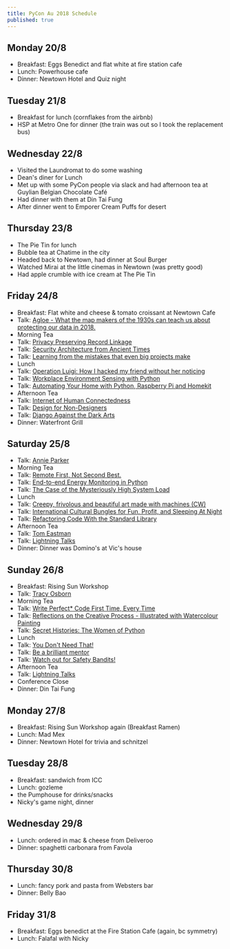 ```yaml
---
title: PyCon Au 2018 Schedule
published: true
---
```

## Monday 20/8
 * Breakfast: Eggs Benedict and flat white at fire station cafe
 * Lunch: Powerhouse cafe
 * Dinner: Newtown Hotel and Quiz night

## Tuesday 21/8
 * Breakfast for lunch (cornflakes from the airbnb)
 * HSP at Metro One for dinner (the train was out so I took the replacement bus)

## Wednesday 22/8
 * Visited the Laundromat to do some washing
 * Dean's diner for Lunch
 * Met up with some PyCon people via slack and had afternoon tea at Guylian Belgian Chocolate Café
 * Had dinner with them at Din Tai Fung
 * After dinner went to Emporer Cream Puffs for desert

## Thursday 23/8
 * The Pie Tin for lunch
 * Bubble tea at Chatime in the city
 * Headed back to Newtown, had dinner at Soul Burger
 * Watched Mirai at the little cinemas in Newtown (was pretty good)
 * Had apple crumble with ice cream at The Pie Tin

## Friday 24/8
 * Breakfast: Flat white and cheese & tomato croissant at Newtown Cafe
 * Talk: [Agloe - What the map makers of the 1930s can teach us about protecting our data in 2018.](https://2018.pycon-au.org/talks/41799-agloe-what-the-map-makers-of-the-1930s-can-teach-us-about-protecting-our-data-in-2018/)
 * Morning Tea
 * Talk: [Privacy Preserving Record Linkage](https://2018.pycon-au.org/talks/44892-privacy-preserving-record-linkage/)
 * Talk: [Security Architecture from Ancient Times](https://2018.pycon-au.org/talks/42329-security-architecture-from-ancient-times/)
 * Talk: [Learning from the mistakes that even big projects make](https://2018.pycon-au.org/talks/41704-learning-from-the-mistakes-that-even-big-projects-make/)
 * Lunch
 * Talk: [Operation Luigi: How I hacked my friend without her noticing](https://2018.pycon-au.org/talks/41686-operation-luigi-how-i-hacked-my-friend-without-her-noticing/)
 * Talk: [Workplace Environment Sensing with Python](https://2018.pycon-au.org/talks/45376-workplace-environment-sensing-with-python/)
 * Talk: [Automating Your Home with Python, Raspberry Pi and Homekit](https://2018.pycon-au.org/talks/45170-automating-your-home-with-python-raspberry-pi-and-homekit/)
 * Afternoon Tea
 * Talk: [Internet of Human Connectedness](https://2018.pycon-au.org/talks/44085-internet-of-human-connectedness-how-my-iot-project-increased-my-connectedness-with-the-world/)
 * Talk: [Design for Non-Designers](https://2018.pycon-au.org/talks/43052-design-for-nondesigners/)
 * Talk: [Django Against the Dark Arts](https://2018.pycon-au.org/talks/45196-django-against-the-dark-arts/)
 * Dinner: Waterfront Grill

## Saturday 25/8
 * Talk: [Annie Parker](https://2018.pycon-au.org/talks/annie)
 * Morning Tea
 * Talk: [Remote First, Not Second Best.](https://2018.pycon-au.org/talks/45291-remote-first-not-second-best/)
 * Talk: [End-to-end Energy Monitoring in Python](https://2018.pycon-au.org/talks/45073-endtoend-energy-monitoring-in-python/)
 * Talk: [The Case of the Mysteriously High System Load](https://2018.pycon-au.org/talks/45116-the-case-of-the-mysteriously-high-system-load/)
 * Lunch
 * Talk: [Creepy, frivolous and beautiful art made with machines (CW)](https://2018.pycon-au.org/talks/45247-creepy-frivolous-and-beautiful-art-made-with-machines/)
 * Talk: [International Cultural Bungles for Fun, Profit, and Sleeping At Night](https://2018.pycon-au.org/talks/45199-international-cultural-bungles-for-fun-profit-and-sleeping-at-night/)
 * Talk: [Refactoring Code With the Standard Library](https://2018.pycon-au.org/talks/45063-refactoring-code-with-the-standard-library/)
 * Afternoon Tea
 * Talk: [Tom Eastman](https://2018.pycon-au.org/talks/tom)
 * Talk: [Lightning Talks](https://2018.pycon-au.org/lightning-talks)
 * Dinner: Dinner was Domino's at Vic's house

## Sunday 26/8
 * Breakfast: Rising Sun Workshop
 * Talk: [Tracy Osborn](https://2018.pycon-au.org/talks/tracy)
 * Morning Tea
 * Talk: [Write Perfect* Code First Time, Every Time](https://2018.pycon-au.org/talks/45378-write-perfect-code-first-time-every-time/)
 * Talk: [Reflections on the Creative Process - Illustrated with Watercolour Painting](https://2018.pycon-au.org/talks/45226-reflections-on-the-creative-process-illustrated-with-watercolour-painting/)
 * Talk: [Secret Histories: The Women of Python](https://2018.pycon-au.org/talks/41951-secret-histories-the-women-of-python/)
 * Lunch
 * Talk: [You Don't Need That!](https://2018.pycon-au.org/talks/45184-you-dont-need-that/)
 * Talk: [Be a brilliant mentor](https://2018.pycon-au.org/talks/45069-be-a-brilliant-mentor/)
 * Talk: [Watch out for Safety Bandits!](https://2018.pycon-au.org/talks/43518-watch-out-for-safety-bandits/)
 * Afternoon Tea
 * Talk: [Lightning Talks](https://2018.pycon-au.org/lightning-talks)
 * Conference Close
 * Dinner: Din Tai Fung

## Monday 27/8
 * Breakfast: Rising Sun Workshop again (Breakfast Ramen)
 * Lunch: Mad Mex
 * Dinner: Newtown Hotel for trivia and schnitzel

## Tuesday 28/8
 * Breakfast: sandwich from ICC
 * Lunch: gozleme
 * the Pumphouse for drinks/snacks
 * Nicky's game night, dinner

## Wednesday 29/8
 * Lunch: ordered in mac & cheese from Deliveroo
 * Dinner: spaghetti carbonara from Favola

## Thursday 30/8
 * Lunch: fancy pork and pasta from Websters bar
 * Dinner: Belly Bao

## Friday 31/8
 * Breakfast: Eggs benedict at the Fire Station Cafe (again, bc symmetry)
 * Lunch: Falafal with Nicky
